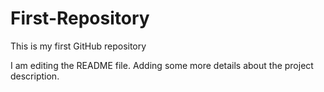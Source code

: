 # First-Repository
This is my first GitHub repository

I am editing the README file. Adding some more details about the project description.

